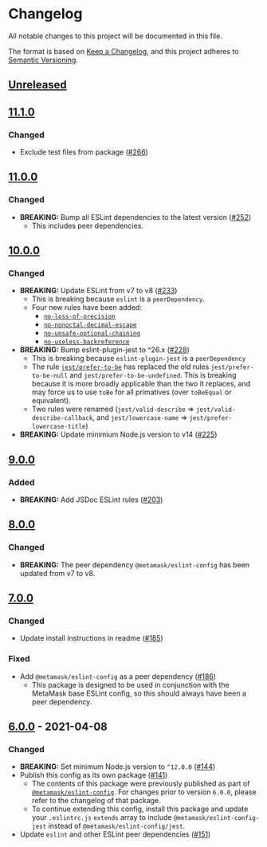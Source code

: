 # Changelog
All notable changes to this project will be documented in this file.

The format is based on [Keep a Changelog](https://keepachangelog.com/en/1.0.0/),
and this project adheres to [Semantic Versioning](https://semver.org/spec/v2.0.0.html).

## [Unreleased]

## [11.1.0]
### Changed
- Exclude test files from package ([#266](https://github.com/MetaMask/eslint-config/pull/266))

## [11.0.0]
### Changed
- **BREAKING:** Bump all ESLint dependencies to the latest version ([#252](https://github.com/MetaMask/eslint-config/pull/252))
  - This includes peer dependencies.

## [10.0.0]
### Changed
- **BREAKING:** Update ESLint from v7 to v8 ([#233](https://github.com/MetaMask/eslint-config/pull/233))
  - This is breaking because `eslint` is a `peerDependency`.
  - Four new rules have been added:
    - [`no-loss-of-precision`](https://eslint.org/docs/latest/rules/no-loss-of-precision)
    - [`no-nonoctal-decimal-escape`](https://eslint.org/docs/latest/rules/no-nonoctal-decimal-escape)
    - [`no-unsafe-optional-chaining`](https://eslint.org/docs/latest/rules/no-unsafe-optional-chaining)
    - [`no-useless-backreference`](https://eslint.org/docs/latest/rules/no-useless-backreference)
- **BREAKING:** Bump eslint-plugin-jest to ^26.x ([#228](https://github.com/MetaMask/eslint-config/pull/228))
  - This is breaking because `eslint-plugin-jest` is a `peerDependency`
  - The rule [`jest/prefer-to-be`](https://github.com/jest-community/eslint-plugin-jest/blob/main/docs/rules/prefer-to-be.md) has replaced the old rules `jest/prefer-to-be-null` and `jest/prefer-to-be-undefined`. This is breaking because it is more broadly applicable than the two it replaces, and may force us to use `toBe` for all primatives (over `toBeEqual` or equivalent).
  - Two rules were renamed (`jest/valid-describe` => `jest/valid-describe-callback`, and `jest/lowercase-name` => `jest/prefer-lowercase-title`)
- **BREAKING:** Update minimium Node.js version to v14 ([#225](https://github.com/MetaMask/eslint-config/pull/225))

## [9.0.0]
### Added
- **BREAKING:** Add JSDoc ESLint rules ([#203](https://github.com/MetaMask/eslint-config/pull/203))

## [8.0.0]
### Changed
- **BREAKING:** The peer dependency `@metamask/eslint-config` has been updated from v7 to v8.

## [7.0.0]
### Changed
- Update install instructions in readme ([#185](https://github.com/MetaMask/eslint-config/pull/185))

### Fixed
- Add `@metamask/eslint-config` as a peer dependency ([#186](https://github.com/MetaMask/eslint-config/pull/186))
  - This package is designed to be used in conjunction with the MetaMask base ESLint config, so this should always have been a peer dependency.

## [6.0.0] - 2021-04-08
### Changed
- **BREAKING:** Set minimum Node.js version to `^12.0.0` ([#144](https://github.com/MetaMask/eslint-config/pull/144))
- Publish this config as its own package ([#141](https://github.com/MetaMask/eslint-config/pull/141))
  - The contents of this package were previously published as part of [`@metamask/eslint-config`](https://npmjs.com/package/@metamask/eslint-config).
  For changes prior to version `6.0.0`, please refer to the changelog of that package.
  - To continue extending this config, install this package and update your `.eslintrc.js` `extends` array to include `@metamask/eslint-config-jest` instead of `@metamask/eslint-config/jest`.
- Update `eslint` and other ESLint peer dependencies ([#151](https://github.com/MetaMask/eslint-config/pull/151))

[Unreleased]: https://github.com/MetaMask/eslint-config/compare/v11.1.0...HEAD
[11.1.0]: https://github.com/MetaMask/eslint-config/compare/v11.0.0...v11.1.0
[11.0.0]: https://github.com/MetaMask/eslint-config/compare/v10.0.0...v11.0.0
[10.0.0]: https://github.com/MetaMask/eslint-config/compare/v9.0.0...v10.0.0
[9.0.0]: https://github.com/MetaMask/eslint-config/compare/v8.0.0...v9.0.0
[8.0.0]: https://github.com/MetaMask/eslint-config/compare/v7.0.0...v8.0.0
[7.0.0]: https://github.com/MetaMask/eslint-config/compare/v6.0.0...v7.0.0
[6.0.0]: https://github.com/MetaMask/eslint-config/releases/tag/v6.0.0
